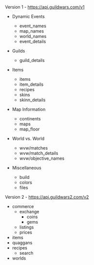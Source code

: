 Version 1 - https://api.guildwars.com/v1

* Dynamic Events
  * event_names
  * map_names
  * world_names
  * event_details

* Guilds
  * guild_details

* Items
  * items
  * item_details
  * recipes
  * skins
  * skinn_details

* Map Information
  * continents
  * maps
  * map_floor

* World vs. World
  * wvw/matches
  * wvw/match_details
  * wvw/objective_names

* Miscellaneous
  * build
  * colors
  * files

Version 2 - https://api.guildwars2.com/v2

* commerce
  * exchange
    * coins
    * gems
  * listings
  * prices
* items
* quaggans
* recipes
  * search
* worlds
